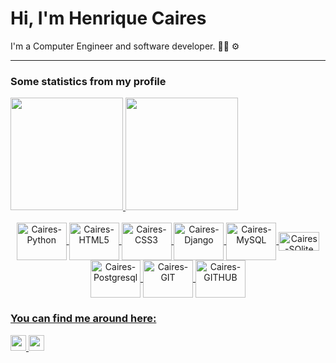 <h1>Hi, I'm Henrique Caires </h1>

<p>I'm a Computer Engineer and software developer. 👨‍💻 ⚙️</p>

<hr>
<h3>Some statistics from my profile</h3>
<div>
  <a href="https://github.com/henrique77">
  <img height="180em" src="https://github-readme-stats.vercel.app/api?username=henrique77&show_icons=true&theme=dracula&include_all_commits=true&count_private=true"/>
  <img height="180em" src="https://github-readme-stats.vercel.app/api/top-langs/?username=henrique77&layout=compact&langs_count=7&theme=dracula"/>
</div>
  
<div style="display: inline_block" align="center"><br>
  <img align="center" alt="Caires-Python" height="60" width="80" src="https://cdn.jsdelivr.net/gh/devicons/devicon/icons/python/python-original.svg">
  <img align="center" alt="Caires-HTML5" height="60" width="80" src="https://cdn.jsdelivr.net/gh/devicons/devicon/icons/html5/html5-original.svg">
  <img align="center" alt="Caires-CSS3" height="60" width="80" src="https://cdn.jsdelivr.net/gh/devicons/devicon/icons/css3/css3-original.svg">
  <img align="center" alt="Caires-Django" height="60" width="80" src="https://cdn.jsdelivr.net/gh/devicons/devicon/icons/django/django-original.svg">
  <img align="center" alt="Caires-MySQL" height="60" width="80" src="https://cdn.jsdelivr.net/gh/devicons/devicon/icons/mysql/mysql-original.svg">
  <img align="center" alt="Caires-SQlite" height="30" width="65" src="https://img.shields.io/badge/SQLite-07405E?style=for-the-badge&logo=sqlite&logoColor=white">
  <img align="center" alt="Caires-Postgresql" height="60" width="80" src="https://cdn.jsdelivr.net/gh/devicons/devicon/icons/postgresql/postgresql-original.svg">
  <img align="center" alt="Caires-GIT" height="60" width="80" src="https://cdn.jsdelivr.net/gh/devicons/devicon/icons/git/git-original.svg">
  <img align="center" alt="Caires-GITHUB" height="60" width="80" src="https://cdn.jsdelivr.net/gh/devicons/devicon/icons/github/github-original.svg">
</div>
  
 <h3>You can find me around here:</h3>

<left>
    <a href="https://www.linkedin.com/in/henrique-caires/">
        <img height="25px" src="https://img.shields.io/badge/LinkedIn-0077B5?style=for-the-badge&logo=linkedin&logoColor=white">
    </a>
    <a href = "mailto:henriquecaires@outlook.com">
        <img height="25px"src="https://img.shields.io/badge/-Gmail-E34F26?style=for-the-badge&logo=gmail&logoColor=white" target="_blank">
    </a>
</left>


